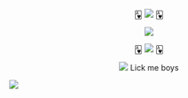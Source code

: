 
<p align="center">
🂱 <img src="https://64.media.tumblr.com/9238b3f8b978bac5fc16429235c49af0/b18aff3ce9323114-6a/s400x600/f7f7ba3ce1b11d747b6798a771afcd920565412b.gifv"> 🂱
</p>
<p align="center">
<img src="https://magma.com/shared/uoDMaQK0FnE3HJUeYBAVvT">
</p>
<p align="center">
🂱 <img src="https://64.media.tumblr.com/9238b3f8b978bac5fc16429235c49af0/b18aff3ce9323114-6a/s400x600/f7f7ba3ce1b11d747b6798a771afcd920565412b.gifv"> 🂱
</p>

<p align="center">
 <img src="https://media.discordapp.net/attachments/1411464462103220294/1433645801162281010/13155252_06d5c.gif?ex=69057232&is=690420b2&hm=100c702b88fb2d5643be203f5e5d659ac7126c717baa56c2b18de2fde565cd2a&=&width=667&height=351"> Lick me boys
</p>
<img src="https://media1.tenor.com/m/uDrnwlY0crcAAAAd/cum-vison.gif"> 



